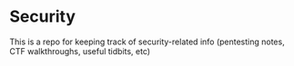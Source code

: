 # Security
This is a repo for keeping track of security-related info (pentesting notes, CTF walkthroughs, useful tidbits, etc)
